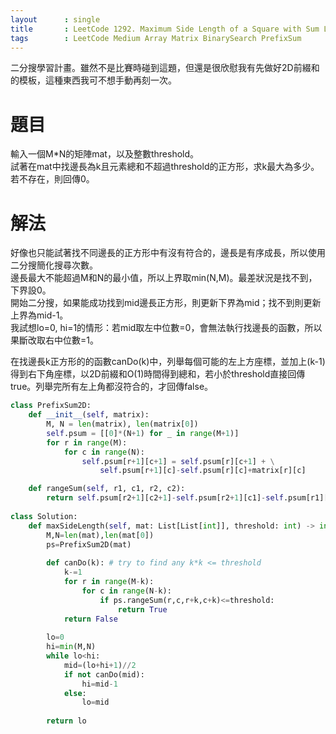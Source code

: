 ```yaml
--- 
layout      : single
title       : LeetCode 1292. Maximum Side Length of a Square with Sum Less than or Equal to Threshold
tags        : LeetCode Medium Array Matrix BinarySearch PrefixSum
---
```

二分搜學習計畫。雖然不是比賽時碰到這題，但還是很欣慰我有先做好2D前綴和的模板，這種東西我可不想手動再刻一次。

# 題目
輸入一個M*N的矩陣mat，以及整數threshold。  
試著在mat中找邊長為k且元素總和不超過threshold的正方形，求k最大為多少。若不存在，則回傳0。

# 解法
好像也只能試著找不同邊長的正方形中有沒有符合的，邊長是有序成長，所以使用二分搜簡化搜尋次數。  
邊長最大不能超過M和N的最小值，所以上界取min(N,M)。最差狀況是找不到，下界設0。  
開始二分搜，如果能成功找到mid邊長正方形，則更新下界為mid；找不到則更新上界為mid-1。  
我試想lo=0, hi=1的情形：若mid取左中位數=0，會無法執行找邊長的函數，所以果斷改取右中位數=1。

在找邊長k正方形的的函數canDo(k)中，列舉每個可能的左上方座標，並加上(k-1)得到右下角座標，以2D前綴和O(1)時間得到總和，若小於threshold直接回傳true。列舉完所有左上角都沒符合的，才回傳false。

```python
class PrefixSum2D:
    def __init__(self, matrix):
        M, N = len(matrix), len(matrix[0])
        self.psum = [[0]*(N+1) for _ in range(M+1)]
        for r in range(M):
            for c in range(N):
                self.psum[r+1][c+1] = self.psum[r][c+1] + \
                    self.psum[r+1][c]-self.psum[r][c]+matrix[r][c]

    def rangeSum(self, r1, c1, r2, c2):
        return self.psum[r2+1][c2+1]-self.psum[r2+1][c1]-self.psum[r1][c2+1]+self.psum[r1][c1]
    
class Solution:
    def maxSideLength(self, mat: List[List[int]], threshold: int) -> int:
        M,N=len(mat),len(mat[0])
        ps=PrefixSum2D(mat)
        
        def canDo(k): # try to find any k*k <= threshold
            k-=1
            for r in range(M-k):
                for c in range(N-k):
                    if ps.rangeSum(r,c,r+k,c+k)<=threshold:
                        return True
            return False
        
        lo=0
        hi=min(M,N)
        while lo<hi:
            mid=(lo+hi+1)//2
            if not canDo(mid):
                hi=mid-1
            else:
                lo=mid
                
        return lo
            
        
```
